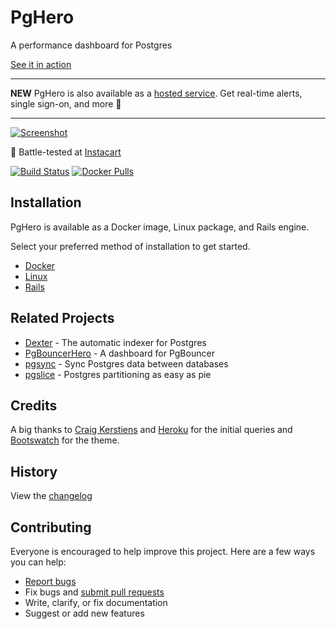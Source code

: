 # PgHero

A performance dashboard for Postgres

[See it in action](https://pghero.dokkuapp.com/)

---

**NEW** PgHero is also available as a [hosted service](https://pghero.org). Get real-time alerts, single sign-on, and more :tada:

---

[![Screenshot](https://pghero.dokkuapp.com/assets/pghero-f8abe426e6bf54bb7dba87b425bb809740ebd386208bcd280a7e802b053a1023.png)](https://pghero.dokkuapp.com/)

:tangerine: Battle-tested at [Instacart](https://www.instacart.com/opensource)

[![Build Status](https://travis-ci.org/ankane/pghero.svg?branch=master)](https://travis-ci.org/ankane/pghero) [![Docker Pulls](https://img.shields.io/docker/pulls/ankane/pghero)](https://hub.docker.com/repository/docker/ankane/pghero)

## Installation

PgHero is available as a Docker image, Linux package, and Rails engine.

Select your preferred method of installation to get started.

- [Docker](guides/Docker.md)
- [Linux](guides/Linux.md)
- [Rails](guides/Rails.md)

## Related Projects

- [Dexter](https://github.com/ankane/dexter) - The automatic indexer for Postgres
- [PgBouncerHero](https://github.com/kwent/pgbouncerhero) - A dashboard for PgBouncer
- [pgsync](https://github.com/ankane/pgsync) - Sync Postgres data between databases
- [pgslice](https://github.com/ankane/pgslice) - Postgres partitioning as easy as pie

## Credits

A big thanks to [Craig Kerstiens](http://www.craigkerstiens.com/2013/01/10/more-on-postgres-performance/) and [Heroku](https://blog.heroku.com/archives/2013/5/10/more_insight_into_your_database_with_pgextras) for the initial queries and [Bootswatch](https://github.com/thomaspark/bootswatch) for the theme.

## History

View the [changelog](https://github.com/ankane/pghero/blob/master/CHANGELOG.md)

## Contributing

Everyone is encouraged to help improve this project. Here are a few ways you can help:

- [Report bugs](https://github.com/ankane/pghero/issues)
- Fix bugs and [submit pull requests](https://github.com/ankane/pghero/pulls)
- Write, clarify, or fix documentation
- Suggest or add new features
